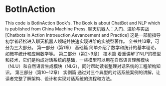 # BotInAction
This code is BotInAction Book's. The Book is about ChatBot and NLP which is published from China Machine Press.
聊天机器人：入门、进阶与实战 [Chatbots in Action Introeuction,Aevancement and Practice]
这是一部能指导初学者轻松进入聊天机器人领域并快速实现进阶的实战型著作。
全书共13章，可分为三大部分。
第一部分（第1章） 基础篇
简单介绍了数学和统计的基本理论，如概率统计和应用数学等。
第二部分（第2~9章） 技术篇
着重讲解了NLP的模型和技术，它们是构成对话系统的基础，一些模型可以用在自然语言理解模块（NLU）和自然语言生成模块（NLG），同时帮助读者整理对话系统的工程架构知识。
第三部分（第10~12章） 实例篇
通过对三个典型的对话系统案例的讲解，让读者完整了解架构、设计和实现对话系统的流程和方法。
